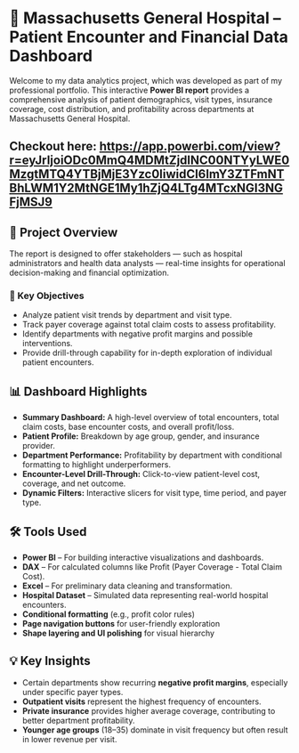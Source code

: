 # 🏥 Massachusetts General Hospital – Patient Encounter and Financial Data Dashboard

Welcome to my data analytics project, which was developed as part of my professional portfolio. This interactive **Power BI report** provides a comprehensive analysis of patient demographics, visit types, insurance coverage, cost distribution, and profitability across departments at Massachusetts General Hospital.

## **Checkout here: https://app.powerbi.com/view?r=eyJrIjoiODc0MmQ4MDMtZjdlNC00NTYyLWE0MzgtMTQ4YTBjMjE3Yzc0IiwidCI6ImY3ZTFmNTBhLWM1Y2MtNGE1My1hZjQ4LTg4MTcxNGI3NGFjMSJ9**

## 📌 Project Overview

The report is designed to offer stakeholders — such as hospital administrators and health data analysts — real-time insights for operational decision-making and financial optimization.

### 🧩 Key Objectives
- Analyze patient visit trends by department and visit type.
- Track payer coverage against total claim costs to assess profitability.
- Identify departments with negative profit margins and possible interventions.
- Provide drill-through capability for in-depth exploration of individual patient encounters.

## 📊 Dashboard Highlights

- **Summary Dashboard:** A high-level overview of total encounters, total claim costs, base encounter costs, and overall profit/loss.
- **Patient Profile:** Breakdown by age group, gender, and insurance provider.
- **Department Performance:** Profitability by department with conditional formatting to highlight underperformers.
- **Encounter-Level Drill-Through:** Click-to-view patient-level cost, coverage, and net outcome.
- **Dynamic Filters:** Interactive slicers for visit type, time period, and payer type.

## 🛠 Tools Used

- **Power BI** – For building interactive visualizations and dashboards.
- **DAX** – For calculated columns like Profit (Payer Coverage - Total Claim Cost).
- **Excel** – For preliminary data cleaning and transformation.
- **Hospital Dataset** – Simulated data representing real-world hospital encounters.
- **Conditional formatting** (e.g., profit color rules)
- **Page navigation buttons** for user-friendly exploration
- **Shape layering and UI polishing** for visual hierarchy


## 💡 Key Insights

- Certain departments show recurring **negative profit margins**, especially under specific payer types.
- **Outpatient visits** represent the highest frequency of encounters.
- **Private insurance** provides higher average coverage, contributing to better department profitability.
- **Younger age groups** (18–35) dominate in visit frequency but often result in lower revenue per visit.

                         

